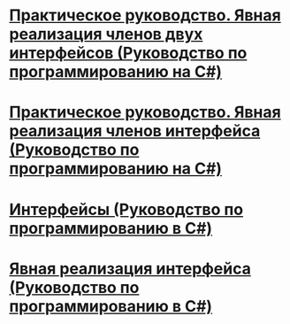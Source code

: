 # [Практическое руководство. Явная реализация членов двух интерфейсов (Руководство по программированию на C#)](how-to-explicitly-implement-members-of-two-interfaces.md)
# [Практическое руководство. Явная реализация членов интерфейса (Руководство по программированию на C#)](how-to-explicitly-implement-interface-members.md)
# [Интерфейсы (Руководство по программированию в C#)](index.md)
# [Явная реализация интерфейса (Руководство по программированию в C#)](explicit-interface-implementation.md)
